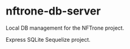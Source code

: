 # nftrone-db-server
Local DB management for the NFTrone project.

Express SQLite Sequelize project. 
